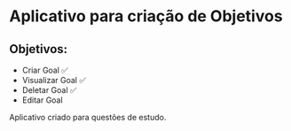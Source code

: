 # Aplicativo para criação de Objetivos

## Objetivos:
 - Criar Goal :white_check_mark:
 - Visualizar Goal :white_check_mark:
 - Deletar Goal :white_check_mark:
 - Editar Goal

Aplicativo criado para questões de estudo.
